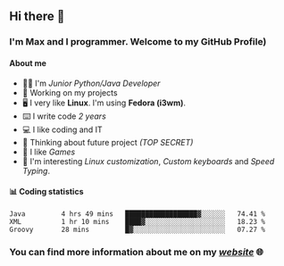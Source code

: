## Hi there 👋
### I'm Max and I programmer. Welcome to my GitHub Profile)

#### **About me**
- 👨‍💻 I'm _Junior Python/Java Developer_
- 📁 Working on my projects
- 🖥️ I very like **Linux**. I'm using **Fedora (i3wm)**.
- ⌨️ I write code _2 years_
- 💻 I like coding and IT
- 📃 Thinking about future project _(TOP SECRET)_
- 👾 I like _Games_
- 👀 I'm interesting _Linux customization_, _Custom keyboards_ and _Speed Typing_.

#### 📊 **Coding statistics**
<!--START_SECTION:waka-->
```text
Java         4 hrs 49 mins   ██████████████████▓░░░░░░   74.41 % 
XML          1 hr 10 mins    ████▓░░░░░░░░░░░░░░░░░░░░   18.23 % 
Groovy       28 mins         █▓░░░░░░░░░░░░░░░░░░░░░░░   07.27 % 
```
<!--END_SECTION:waka-->

### **You can find more information about me on my _[website](https://merive.herokuapp.com/)_ 🌐**
